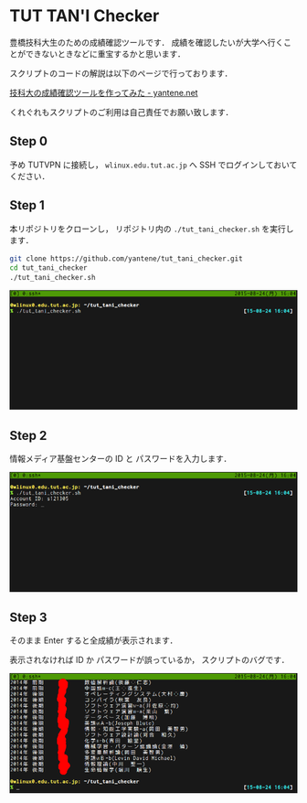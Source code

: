 # TUT TAN'I Checker

豊橋技科大生のための成績確認ツールです．
成績を確認したいが大学へ行くことができないときなどに重宝するかと思います．

スクリプトのコードの解説は以下のページで行っております．

[技科大の成績確認ツールを作ってみた - yantene.net](http://yantene.net/tut_tani_checker.html)

くれぐれもスクリプトのご利用は自己責任でお願い致します．

## Step 0

予め TUTVPN に接続し，
`wlinux.edu.tut.ac.jp` へ SSH でログインしておいてください．

## Step 1

本リポジトリをクローンし，
リポジトリ内の `./tut_tani_checker.sh` を実行します．

```bash
git clone https://github.com/yantene/tut_tani_checker.git
cd tut_tani_checker
./tut_tani_checker.sh
```

![](/images/step1.png)

## Step 2

情報メディア基盤センターの ID と パスワードを入力します．

![](/images/step2.png)

## Step 3

そのまま Enter すると全成績が表示されます．

表示されなければ ID か パスワードが誤っているか，
スクリプトのバグです．

![](/images/step3.png)
